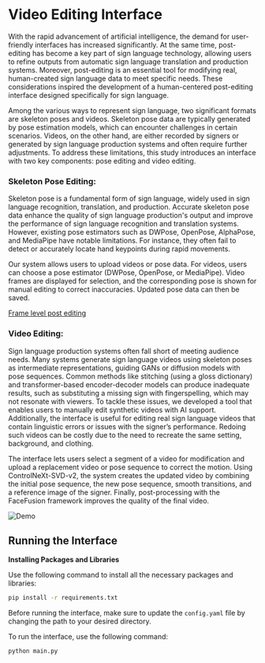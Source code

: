 # Video Editing Interface
With the rapid advancement of artificial intelligence, the demand for user-friendly interfaces has increased significantly. At the same time, post-editing has become a key part of sign language technology, allowing users to refine outputs from automatic sign language translation and production systems. Moreover, post-editing is an essential tool for modifying real, human-created sign language data to meet specific needs. These considerations inspired the development of a human-centered post-editing interface designed specifically for sign language.

Among the various ways to represent sign language, two significant formats are skeleton poses and videos. Skeleton pose data are typically generated by pose estimation models, which can encounter challenges in certain scenarios. Videos, on the other hand, are either recorded by signers or generated by sign language production systems and often require further adjustments. To address these limitations, this study introduces an interface with two key components: pose editing and video editing.

### Skeleton Pose Editing:
Skeleton pose is a fundamental form of sign language, widely used in sign language recognition, translation, and production. Accurate skeleton pose data enhance the quality of sign language production's output and improve the performance of sign language recognition and translation systems. However, existing pose estimators such as DWPose, OpenPose, AlphaPose, and MediaPipe have notable limitations. For instance, they often fail to detect or accurately locate hand keypoints during rapid movements.

Our system allows users to upload videos or pose data. For videos, users can choose a pose estimator (DWPose, OpenPose, or MediaPipe). Video frames are displayed for selection, and the corresponding pose is shown for manual editing to correct inaccuracies. Updated pose data can then be saved.

[Frame level post editing](https://github.com/user-attachments/assets/392e6b7c-1ae4-473e-a991-a65c9941c7c6)


### Video Editing:

Sign language production systems often fall short of meeting audience needs. Many systems generate sign language videos using skeleton poses as intermediate representations, guiding GANs or diffusion models with pose sequences. Common methods like stitching (using a gloss dictionary) and transformer-based encoder-decoder models can produce inadequate results, such as substituting a missing sign with fingerspelling, which may not resonate with viewers. To tackle these issues, we developed a tool that enables users to manually edit synthetic videos with AI support. Additionally, the interface is useful for editing real sign language videos that contain linguistic errors or issues with the signer’s performance. Redoing such videos can be costly due to the need to recreate the same setting, background, and clothing.

The interface lets users select a segment of a video for modification and upload a replacement video or pose sequence to correct the motion. Using ControlNeXt-SVD-v2, the system creates the updated video by combining the initial pose sequence, the new pose sequence, smooth transitions, and a reference image of the signer. Finally, post-processing with the FaceFusion framework improves the quality of the final video.



![Demo](https://github.com/user-attachments/assets/1cc4f032-40b1-460d-96e8-fb50c146bd4f)




## Running the Interface

**Installing Packages and Libraries**

Use the following command to install all the necessary packages and libraries:

```bash
pip install -r requirements.txt
```

Before running the interface, make sure to update the `config.yaml` file by changing the path to your desired directory.

To run the interface, use the following command:

```bash
python main.py
```

